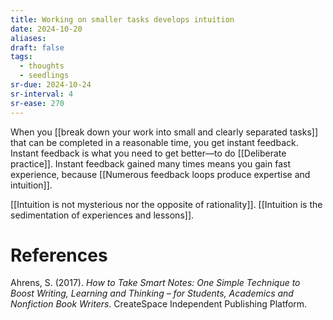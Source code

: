 ```yaml
---
title: Working on smaller tasks develops intuition
date: 2024-10-20
aliases: 
draft: false
tags:
  - thoughts
  - seedlings
sr-due: 2024-10-24
sr-interval: 4
sr-ease: 270
---
```

When you [[break down your work into small and clearly separated tasks]] that can be completed in a reasonable time, you get instant feedback. Instant feedback is what you need to get better—to do [[Deliberate practice]]. Instant feedback gained many times means you gain fast experience, because [[Numerous feedback loops produce expertise and intuition]].

[[Intuition is not mysterious nor the opposite of rationality]]. [[Intuition is the sedimentation of experiences and lessons]].

# References

Ahrens, S. (2017). *How to Take Smart Notes: One Simple Technique to Boost Writing, Learning and Thinking – for Students, Academics and Nonfiction Book Writers*. CreateSpace Independent Publishing Platform.

